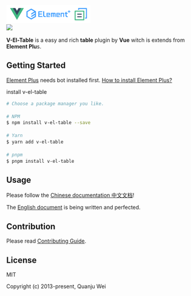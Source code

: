 
<a href="https://v-el-table.anbine.com/">
    <img src="./public/zip.png" height="48px" width="auto" alt="" />
</a>
<br/>
<a href="https://www.npmjs.com/package/v-el-table">
    <img src="https://img.shields.io/badge/npm-0.1.0--beta.33-brightgreen">
</a>


**V-El-Table** is a easy and rich **table** plugin by **Vue** witch is extends from **Element Plu**s.

## Getting Started

[Element Plus](https://element-plus.org) needs bot installed first. [How to install Element Plus?](https://element-plus.org/en-US/guide/installation.html)

install v-el-table

```sh
# Choose a package manager you like.

# NPM
$ npm install v-el-table --save

# Yarn
$ yarn add v-el-table

# pnpm
$ pnpm install v-el-table
```

## Usage

Please follow the [Chinese documentation 中文文档](https://v-el-table.anbine.com/)!

The [English document](https://v-el-table.anbine.com/en/) is being written and perfected.

## Contribution

Please read [Contributing Guide](./.github/contributing.md).

## License

MIT

Copyright (c) 2013-present, Quanju Wei
